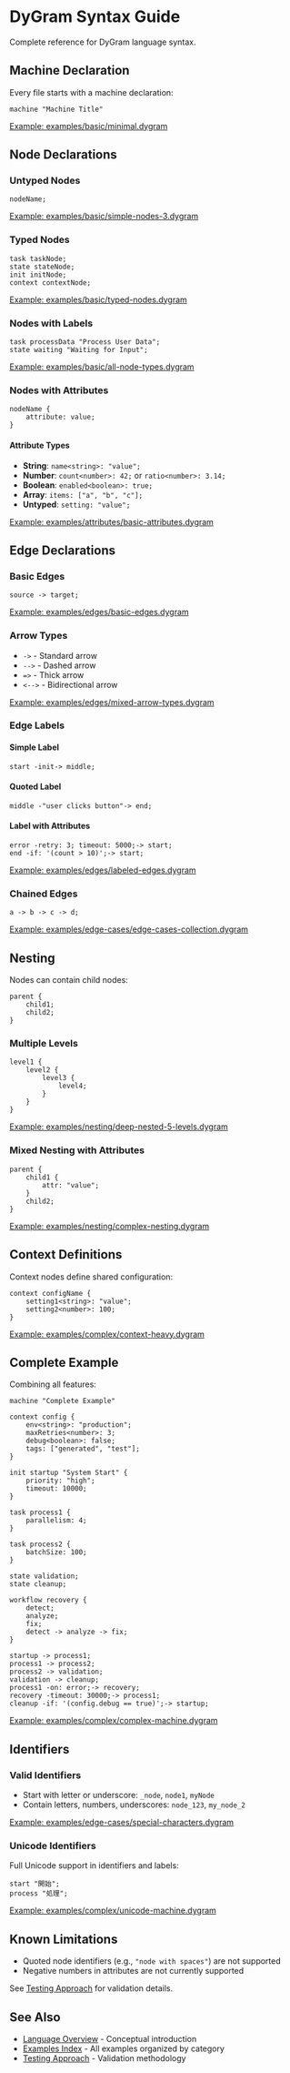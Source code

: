 # DyGram Syntax Guide

Complete reference for DyGram language syntax.

## Machine Declaration

Every file starts with a machine declaration:
```dygram
machine "Machine Title"
```
[Example: examples/basic/minimal.dygram](../examples/basic/minimal.dygram)

## Node Declarations

### Untyped Nodes
```dygram
nodeName;
```
[Example: examples/basic/simple-nodes-3.dygram](../examples/basic/simple-nodes-3.dygram)

### Typed Nodes
```dygram
task taskNode;
state stateNode;
init initNode;
context contextNode;
```
[Example: examples/basic/typed-nodes.dygram](../examples/basic/typed-nodes.dygram)

### Nodes with Labels
```dygram
task processData "Process User Data";
state waiting "Waiting for Input";
```
[Example: examples/basic/all-node-types.dygram](../examples/basic/all-node-types.dygram)

### Nodes with Attributes
```dygram
nodeName {
    attribute: value;
}
```

#### Attribute Types
- **String**: `name<string>: "value";`
- **Number**: `count<number>: 42;` or `ratio<number>: 3.14;`
- **Boolean**: `enabled<boolean>: true;`
- **Array**: `items: ["a", "b", "c"];`
- **Untyped**: `setting: "value";`

[Example: examples/attributes/basic-attributes.dygram](../examples/attributes/basic-attributes.dygram)

## Edge Declarations

### Basic Edges
```dygram
source -> target;
```
[Example: examples/edges/basic-edges.dygram](../examples/edges/basic-edges.dygram)

### Arrow Types
- `->` - Standard arrow
- `-->` - Dashed arrow
- `=>` - Thick arrow
- `<-->` - Bidirectional arrow

[Example: examples/edges/mixed-arrow-types.dygram](../examples/edges/mixed-arrow-types.dygram)

### Edge Labels

#### Simple Label
```dygram
start -init-> middle;
```

#### Quoted Label
```dygram
middle -"user clicks button"-> end;
```

#### Label with Attributes
```dygram
error -retry: 3; timeout: 5000;-> start;
end -if: '(count > 10)';-> start;
```

[Example: examples/edges/labeled-edges.dygram](../examples/edges/labeled-edges.dygram)

### Chained Edges
```dygram
a -> b -> c -> d;
```
[Example: examples/edge-cases/edge-cases-collection.dygram](../examples/edge-cases/edge-cases-collection.dygram)

## Nesting

Nodes can contain child nodes:
```dygram
parent {
    child1;
    child2;
}
```

### Multiple Levels
```dygram
level1 {
    level2 {
        level3 {
            level4;
        }
    }
}
```
[Example: examples/nesting/deep-nested-5-levels.dygram](../examples/nesting/deep-nested-5-levels.dygram)

### Mixed Nesting with Attributes
```dygram
parent {
    child1 {
        attr: "value";
    }
    child2;
}
```
[Example: examples/nesting/complex-nesting.dygram](../examples/nesting/complex-nesting.dygram)

## Context Definitions

Context nodes define shared configuration:
```dygram
context configName {
    setting1<string>: "value";
    setting2<number>: 100;
}
```
[Example: examples/complex/context-heavy.dygram](../examples/complex/context-heavy.dygram)

## Complete Example

Combining all features:
```dygram
machine "Complete Example"

context config {
    env<string>: "production";
    maxRetries<number>: 3;
    debug<boolean>: false;
    tags: ["generated", "test"];
}

init startup "System Start" {
    priority: "high";
    timeout: 10000;
}

task process1 {
    parallelism: 4;
}

task process2 {
    batchSize: 100;
}

state validation;
state cleanup;

workflow recovery {
    detect;
    analyze;
    fix;
    detect -> analyze -> fix;
}

startup -> process1;
process1 -> process2;
process2 -> validation;
validation -> cleanup;
process1 -on: error;-> recovery;
recovery -timeout: 30000;-> process1;
cleanup -if: '(config.debug == true)';-> startup;
```
[Example: examples/complex/complex-machine.dygram](../examples/complex/complex-machine.dygram)

## Identifiers

### Valid Identifiers
- Start with letter or underscore: `_node`, `node1`, `myNode`
- Contain letters, numbers, underscores: `node_123`, `my_node_2`

[Example: examples/edge-cases/special-characters.dygram](../examples/edge-cases/special-characters.dygram)

### Unicode Identifiers
Full Unicode support in identifiers and labels:
```dygram
start "開始";
process "処理";
```
[Example: examples/complex/unicode-machine.dygram](../examples/complex/unicode-machine.dygram)

## Known Limitations

- Quoted node identifiers (e.g., `"node with spaces"`) are not supported
- Negative numbers in attributes are not currently supported

See [Testing Approach](testing-approach.md) for validation details.

## See Also

- [Language Overview](language-overview.md) - Conceptual introduction
- [Examples Index](examples-index.md) - All examples organized by category
- [Testing Approach](testing-approach.md) - Validation methodology
